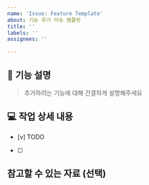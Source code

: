 ```yaml
---
name: 'Issue: Feature Template'
about: 기능 추가 이슈 템플릿
title: ''
labels: ''
assignees: ''

---
```


## 🤔 기능 설명

> 추가하려는 기능에 대해 간결하게 설명해주세요

## 💻 작업 상세 내용

- [v] TODO
- [ ]

## 참고할 수 있는 자료 (선택)